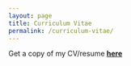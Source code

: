 ```yaml
---
layout: page
title: Curriculum Vitae
permalink: /curriculum-vitae/
---
```


Get a copy of my CV/resume <a href="/assets/curriculum-vitae/ParibeshRegmiCV.pdf"><b>here</b></a>
